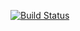 [![Build Status](https://travis-ci.org/AngosturaZJ/Lab05.svg?branch=master)](https://travis-ci.org/AngosturaZJ/Lab05)
